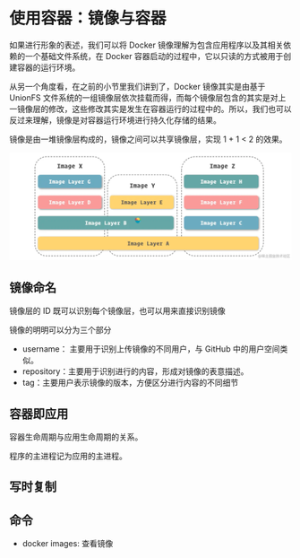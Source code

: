 # 使用容器：镜像与容器

如果进行形象的表述，我们可以将 Docker 镜像理解为包含应用程序以及其相关依赖的一个基础文件系统，在 Docker 容器启动的过程中，它以只读的方式被用于创建容器的运行环境。

从另一个角度看，在之前的小节里我们讲到了，Docker 镜像其实是由基于 UnionFS 文件系统的一组镜像层依次挂载而得，而每个镜像层包含的其实是对上一镜像层的修改，这些修改其实是发生在容器运行的过程中的。所以，我们也可以反过来理解，镜像是对容器运行环境进行持久化存储的结果。

镜像是由一堆镜像层构成的，镜像之间可以共享镜像层，实现 1 + 1 < 2 的效果。

![](./assets/3-深入了解镜像.png)

## 镜像命名

镜像层的 ID 既可以识别每个镜像层，也可以用来直接识别镜像

镜像的明明可以分为三个部分
- username： 主要用于识别上传镜像的不同用户，与 GitHub 中的用户空间类似。
- repository：主要用于识别进行的内容，形成对镜像的表意描述。
- tag：主要用户表示镜像的版本，方便区分进行内容的不同细节

## 容器即应用

容器生命周期与应用生命周期的关系。

程序的主进程记为应用的主进程。

## 写时复制

## 命令

- docker images: 查看镜像